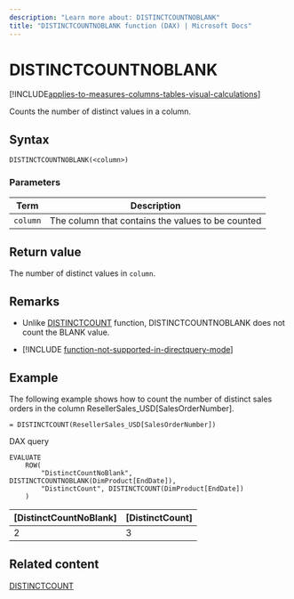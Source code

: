 ```yaml
---
description: "Learn more about: DISTINCTCOUNTNOBLANK"
title: "DISTINCTCOUNTNOBLANK function (DAX) | Microsoft Docs"
---
```

# DISTINCTCOUNTNOBLANK

[!INCLUDE[applies-to-measures-columns-tables-visual-calculations](includes/applies-to-measures-columns-tables-visual-calculations.md)]

Counts the number of distinct values in a column.
  
## Syntax  
  
```dax
DISTINCTCOUNTNOBLANK(<column>)  
```
  
### Parameters  

|Term  |Description|  
|---------|---------|
|`column`| The column that contains the values to be counted |

## Return value

The number of distinct values in `column`.  
  
## Remarks  

- Unlike [DISTINCTCOUNT](distinctcount-function-dax.md) function, DISTINCTCOUNTNOBLANK does not count the BLANK value.

- [!INCLUDE [function-not-supported-in-directquery-mode](includes/function-not-supported-in-directquery-mode.md)]
  
## Example

The following example shows how to count the number of distinct sales orders in the column ResellerSales_USD[SalesOrderNumber].  
  
```dax
= DISTINCTCOUNT(ResellerSales_USD[SalesOrderNumber])  
```

DAX query

```DAX
EVALUATE
    ROW(
        "DistinctCountNoBlank", DISTINCTCOUNTNOBLANK(DimProduct[EndDate]),
        "DistinctCount", DISTINCTCOUNT(DimProduct[EndDate])
    )
```

|[DistinctCountNoBlank]  |[DistinctCount]  |
|---------|---------|
|2     |     3    |

## Related content

[DISTINCTCOUNT](distinctcount-function-dax.md)
